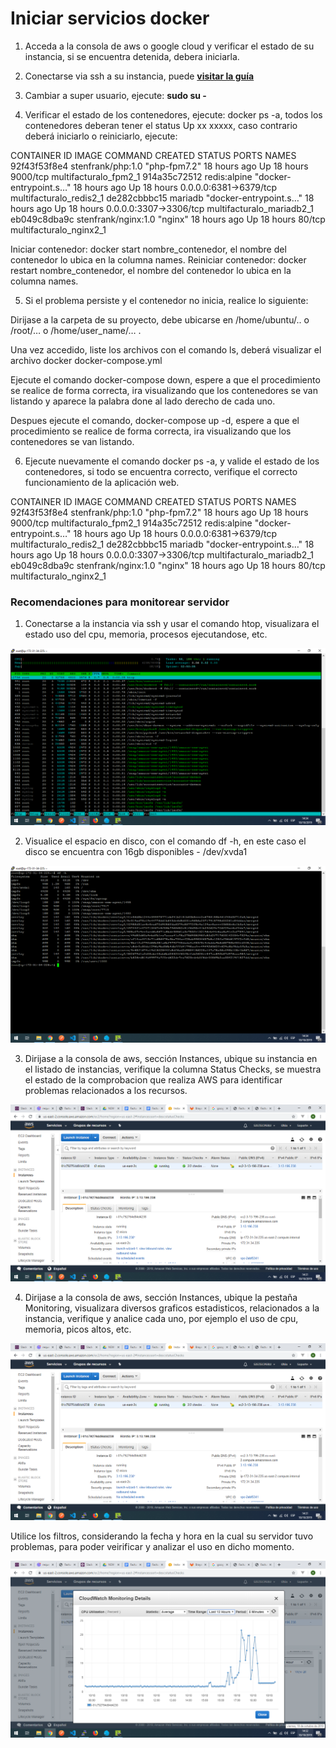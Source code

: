 # Iniciar servicios docker 

1. Acceda a la consola de aws o google cloud y verificar el estado de su instancia, si se encuentra detenida, debera iniciarla.

2. Conectarse via ssh a su instancia, puede **[visitar la guía](https://docs.google.com/document/d/1PmQejvNd_dkXVm8DPUYlQTag0wvES46tMpxX3MPhkNY/edit?tab=t.0#heading=h.nezjsyganf1w)**

3. Cambiar a super usuario, ejecute: **sudo su -**

4. Verificar el estado de los contenedores, ejecute: docker ps -a, todos los contenedores deberan tener el status Up xx xxxxx, caso contrario deberá iniciarlo o reiniciarlo, ejecute:

CONTAINER ID        IMAGE                      COMMAND                     CREATED             STATUS              PORTS                                      NAMES
92f43f53f8e4             stenfrank/php:1.0     "php-fpm7.2"                    18 hours ago        Up 18 hours         9000/tcp                                   multifacturalo_fpm2_1
914a35c72512          redis:alpine               "docker-entrypoint.s…"   18 hours ago        Up 18 hours         0.0.0.0:6381->6379/tcp             multifacturalo_redis2_1
de282cbbbc15          mariadb                    "docker-entrypoint.s…"   18 hours ago         Up 18 hours         0.0.0.0:3307->3306/tcp             multifacturalo_mariadb2_1
eb049c8dba9c          stenfrank/nginx:1.0   "nginx"                             18 hours ago        Up 18 hours         80/tcp                                         multifacturalo_nginx2_1


Iniciar contenedor: docker start nombre_contenedor, el nombre del contenedor lo ubica en la columna names.
Reiniciar contenedor: docker restart nombre_contenedor, el nombre del contenedor lo ubica en la columna names.

5. Si el problema persiste y el contenedor no inicia, realice lo siguiente:

Dirijase a la carpeta de su proyecto, debe ubicarse en /home/ubuntu/.. o /root/… o /home/user_name/… .

Una vez accedido, liste los archivos con el comando ls, deberá visualizar el archivo docker  docker-compose.yml

Ejecute el comando docker-compose down, espere a que el procedimiento se realice de forma correcta, ira visualizando que los contenedores se van listando y aparece la palabra done al lado derecho de cada uno.

Despues ejecute el comando, docker-compose up -d, espere a que el procedimiento se realice de forma correcta, ira visualizando que los contenedores se van listando.

6. Ejecute nuevamente el comando docker ps -a, y valide el estado de los contenedores, si todo se encuentra correcto, verifique el correcto funcionamiento de la aplicación web.

CONTAINER ID        IMAGE                      COMMAND                     CREATED             STATUS              PORTS                                      NAMES
92f43f53f8e4             stenfrank/php:1.0     "php-fpm7.2"                    18 hours ago        Up 18 hours         9000/tcp                                   multifacturalo_fpm2_1
914a35c72512          redis:alpine               "docker-entrypoint.s…"   18 hours ago        Up 18 hours         0.0.0.0:6381->6379/tcp             multifacturalo_redis2_1
de282cbbbc15          mariadb                    "docker-entrypoint.s…"   18 hours ago         Up 18 hours         0.0.0.0:3307->3306/tcp             multifacturalo_mariadb2_1
eb049c8dba9c          stenfrank/nginx:1.0   "nginx"                             18 hours ago        Up 18 hours         80/tcp                                         multifacturalo_nginx2_1


### Recomendaciones para monitorear servidor

1. Conectarse a la instancia via ssh y usar el comando htop, visualizara el estado uso del cpu, memoria, procesos ejecutandose, etc.

![alt text](img/doker_1.png)


2. Visualice el espacio en disco, con el comando df -h,  en este caso el disco se encuentra con 16gb disponibles - /dev/xvda1


![alt text](img/doker_2.png)



3. Dirijase a la consola de aws, sección Instances, ubique su instancia en el listado de instancias, verifique la columna Status Checks, se muestra el estado de la comprobacion que realiza AWS para identificar problemas relacionados a los recursos. 


![alt text](img/doker_3.png)


4. Dirijase a la consola de aws, sección Instances, ubique la pestaña Monitoring,  visualizara diversos graficos estadisticos, relacionados a la instancia, verifique y analice cada uno, por ejemplo el uso de cpu, memoria, picos altos, etc.

![alt text](img/doker_4.png)


Utilice los filtros, considerando la fecha y hora en la cual su servidor tuvo problemas, para poder veirificar y analizar el uso en dicho momento.


![alt text](img/doker_5.png)


